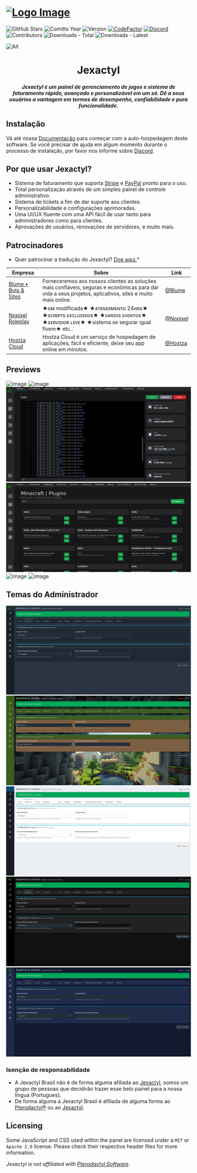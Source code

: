 # [![Logo Image](https://cdn.discordapp.com/attachments/1012411945141424218/1012430446556090468/JexactylBannerBasic.jpg)](https://jexactylbrasil.ml)

![GitHub Stars](https://img.shields.io/github/stars/Next-Panel/Jexactyl-BR?style=for-the-badge)
![Comitts Year](https://img.shields.io/github/commit-activity/y/Next-Panel/Jexactyl-BR?style=for-the-badge)
![Version](https://img.shields.io/github/v/release/Next-Panel/Jexactyl-BR?style=for-the-badge)
[![CodeFactor](https://www.codefactor.io/repository/github/next-panel/jexactyl-br/badge?style=for-the-badge)](https://www.codefactor.io/repository/github/next-panel/jexactyl-br)
[![Discord](https://img.shields.io/discord/1053464120311173172?style=for-the-badge)](https://discord.gg/68k7wDGjYc)
![Contributors](https://img.shields.io/github/contributors-anon/Next-Panel/Jexactyl-BR?style=for-the-badge)
![Downloads - Total](https://img.shields.io/github/downloads/Next-Panel/Jexactyl-BR/total?style=for-the-badge)
![Downloads - Latest](https://img.shields.io/github/downloads/Next-Panel/Jexactyl-BR/latest/total?style=for-the-badge)

![Alt](https://repobeats.axiom.co/api/embed/9c6b5f5caeb7e2fec2b4942cf72f11ec660b830c.svg "Repobeats analytics image")

<h1 align="center">Jexactyl</h1>
<h5 align="center">
    <strong>
        Jexactyl é um painel de gerenciamento de jogos e sistema de faturamento rápido, avançado e personalizável em um só.
        Dê a seus usuários a vantagem em termos de desempenho, confiabilidade e pura funcionalidade.
    </strong>
</h5>

## Instalação
Vá até nossa [Documentação](https://jexactylbrasil.ml/) para começar com a auto-hospedagem deste software.
Se você precisar de ajuda em algum momento durante o processo de instalação, por favor nos informe sobre [Discord](https://discord.gg/68k7wDGjYc).

## Por que usar Jexactyl?
* Sistema de faturamento que suporta [Stripe](https://stripe.com) e [PayPal](https://paypal.com) pronto para o uso.
* Total personalização através de um simples painel de controle administrativo.
* Sistema de tickets a fim de dar suporte aos clientes.
* Personalizabilidade e configurações aprimoradas.
* Uma UI/UX fluente com uma API fácil de usar tanto para administradores como para clientes.
* Aprovações de usuários, renovações de servidores, e muito mais.

## Patrocinadores
* Quer patrocinar a tradução do Jexactyl? [Doe aqui.](https://discord.gg/68k7wDGjYc)*

| Empresa | Sobre | Link |
| ------- | ----- | ------- |
| [Blume • Bots & Sites](https://discord.gg/phtrcBxdxR) | Forneceremos aos nossos clientes as soluções mais confiáveis, seguras e econômicas para dar vida a seus projetos, aplicativos, sites e muito mais online. | [@Blume](https://discord.gg/phtrcBxdxR) |
| [Nopixel Roleplay](https://discord.gg/HzjJkhqM) | ★ɢᴍ modificada★ ★ᴀᴛᴇɴᴅɪᴍᴇɴᴛᴏ 24ʜʀs★ ★sᴄʀɪᴘᴛs ᴇxᴄʟᴜsɪᴠᴏs★ ★ᴠᴀʀɪᴏs ᴇᴠᴇɴᴛᴏs★ ★sᴇʀᴠɪᴅᴏʀ ʟᴇᴠᴇ★ ★sistema se segurar igual fivem★ etc.. | [@Nopixel](https://discord.gg/HzjJkhqM) |
| [Hostza Cloud](https://hostza.com.br/) | Hostza Cloud é um serviço de hospedagem de aplicações, fácil e eficiente, deixe seu app online em minutos. | [@Hostza](https://hostza.com.br/) |

## Previews
![image](https://user-images.githubusercontent.com/30575805/207936437-e9990069-ec34-4273-b5d2-6cdf21ab755b.png)
![image](https://user-images.githubusercontent.com/30575805/207936499-25645fff-cdc2-476c-b626-fd75813fbc52.png)
![image](.github/imagens/console.png)
![image](.github/imagens/plugin.png)
![image](https://user-images.githubusercontent.com/30575805/207936544-7ee143cd-e0e6-4076-929a-cfc97054b33e.png)
![image](https://user-images.githubusercontent.com/30575805/207936353-cad5228e-5948-4b5c-8b4d-f1fc5021f806.png)

## Temas do Administrador
![tema Padrão](.github/imagens/temapadrao.png)
![tema Minecraft](.github/imagens/temaminecraft.png)
![tema Claro](.github/imagens/temaclaro.png)
![tema Escuro](.github/imagens/temaescuro.png)
![tema Azul](.github/imagens/temaazul.png)

### Isenção de responsabilidade
* A Jexactyl Brasil não é de forma alguma afiliada ao [Jexactyl](https://jexactyl.com), somos um grupo de pessoas que decidirão trazer esse belo painel para a nossa língua (Portugues).
* De forma alguma a Jexactyl Brasil é afiliada de alguma forma ao [Pterodactyl®](https://pterdoactyl.io) ou ao [Jexactyl](https://jexactyl.com).

## Licensing
Some JavaScript and CSS used within the panel are licensed under a `MIT` or `Apache 2.0` license. Please check their
respective header files for more information.

*Jexactyl is not affiliated with [Pterodactyl Software](https://pterodactyl.io).*

